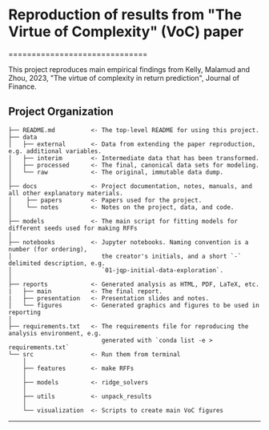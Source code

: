# Reproduction of results from "The Virtue of Complexity" (VoC) paper

==============================

This project reproduces main empirical findings from Kelly, Malamud and Zhou, 2023, "The virtue of complexity in return prediction", Journal of Finance.

Project Organization
------------

    ├── README.md          <- The top-level README for using this project.
    ├── data
    │   ├── external       <- Data from extending the paper reproduction, e.g. additional variables.
    │   ├── interim        <- Intermediate data that has been transformed.
    │   ├── processed      <- The final, canonical data sets for modeling.
    │   └── raw            <- The original, immutable data dump.
    │
    ├── docs               <- Project documentation, notes, manuals, and all other explanatory materials.
    │    ├── papers        <- Papers used for the project.
    │    └── notes         <- Notes on the project, data, and code. 
    │
    ├── models             <- The main script for fitting models for different seeds used for making RFFs
    │
    ├── notebooks          <- Jupyter notebooks. Naming convention is a number (for ordering),
    │                         the creator's initials, and a short `-` delimited description, e.g.
    │                         `01-jqp-initial-data-exploration`.
    │    
    ├── reports            <- Generated analysis as HTML, PDF, LaTeX, etc.
    |   ├── main           <- The final report.
    |   ├── presentation   <- Presentation slides and notes.
    │   └── figures        <- Generated graphics and figures to be used in reporting
    │
    ├── requirements.txt   <- The requirements file for reproducing the analysis environment, e.g.
                              generated with `conda list -e > requirements.txt`
    └── src                <- Run them from terminal
        │
        ├── features       <- make RFFs
        │
        ├── models         <- ridge_solvers                    
        │
        ├── utils          <- unpack_results
        │
        └── visualization  <- Scripts to create main VoC figures 


--------
